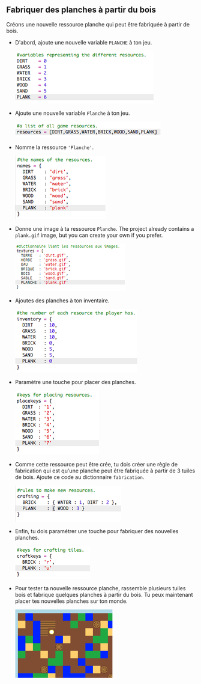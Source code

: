 ## Fabriquer des planches à partir du bois

Créons une nouvelle ressource planche qui peut être fabriquée à partir de bois.

+ D'abord, ajoute une nouvelle variable `PLANCHE` à ton jeu.
    
    ![capture d'écran](images/craft-plank-const.png)

+ Ajoute une nouvelle variable `Planche` à ton jeu.
    
    ![capture d'écran](images/craft-plank-resources.png)

+ Nomme la ressource `'Planche'`.
    
    ![capture d'écran](images/craft-plank-names.png)

+ Donne une image à ta ressource `Planche`. The project already contains a `plank.gif` image, but you can create your own if you prefer.
    
    ![capture d'écran](images/craft-plank-textures.png)

+ Ajoutes des planches à ton inventaire.
    
    ![capture d'écran](images/craft-plank-inventory.png)

+ Paramètre une touche pour placer des planches.
    
    ![capture d'écran](images/craft-plank-placekeys.png)

+ Comme cette ressource peut être crée, tu dois créer une règle de fabrication qui est qu'une planche peut être fabriquée à partir de 3 tuiles de bois. Ajoute ce code au dictionnaire `fabrication`.
    
    ![capture d'écran](images/craft-plank-crafting.png)

+ Enfin, tu dois paramétrer une touche pour fabriquer des nouvelles planches.
    
    ![capture d'écran](images/craft-plank-craftkeys.png)

+ Pour tester ta nouvelle ressource planche, rassemble plusieurs tuiles bois et fabrique quelques planches à partir du bois. Tu peux maintenant placer tes nouvelles planches sur ton monde.
    
    ![capture d'écran](images/craft-plank-test.png)